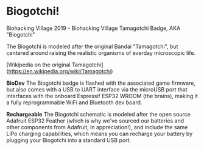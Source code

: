 # Biogotchi!
Biohacking Village 2019 - Biohacking Village Tamagotchi Badge, AKA "Biogotchi"

The Biogotchi is modeled after the original Bandai "Tamagotchi", but centered around raising the realistic organisms of everday microscopic life. 

[Wikipedia on the original Tamagotchi] (https://en.wikipedia.org/wiki/Tamagotchi)

**BioDev**
The Biogotchi badge is flashed with the associated game firmware, but also comes with a USB to UART interface via the microUSB port that interfaces with the onboard Espressif ESP32 WROOM (the brains), making it a fully reprogrammable WiFi and Bluetooth dev board. 

**Rechargeable**
The Biogotchi schematic is modeled after the open source Adafruit ESP32 Feather (which is why we've sourced our batteries and other components from Adafruit, in appreciation!), and include the same LiPo charging capabilities, which means you can recharge your battery by plugging your Biogotchi into a standard USB port. 


